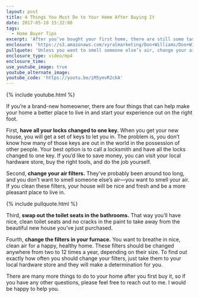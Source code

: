 ```yaml
---
layout: post
title: 4 Things You Must Do to Your Home After Buying It
date: 2017-05-10 15:32:00
tags:
  - Home Buyer Tips
excerpt: 'After you’ve bought your first home, there are still some tasks left to be done that can make your living experience that much more pleasant.'
enclosure: 'https://s3.amazonaws.com/vyralmarketing/Don+Williams/Don+Williams+Group-+4+important+tips+for+new+homeowners.mp4'
pullquote: 'Unless you want to smell someone else’s air, change your air filters.'
enclosure_type: video/mp4
enclosure_time:
use_youtube_image: true
youtube_alternate_image:
youtube_code: 'https://youtu.be/iM5ymvR2ckA'
---
```



{% include youtube.html %}

If you’re a brand-new homeowner, there are four things that can help make your home a better place to live in and start your experience out on the right foot.

First, **have all your locks changed to one key.** When you get your new house, you will get a set of keys to let you in. The problem is, you don’t know how many of those keys are out in the world in the possession of other people. Your best option is to call a locksmith and have all the locks changed to one key. If you’d like to save money, you can visit your local hardware store, buy the right tools, and do the job yourself.

Second, **change your air filters.** They’ve probably been around too long, and you don’t want to smell someone else’s air—you want to smell your air. If you clean these filters, your house will be nice and fresh and be a more pleasant place to live in.

{% include pullquote.html %}

Third, **swap out the toilet seats in the bathrooms.** That way you’ll have nice, clean toilet seats and no cracks in the paint to take away from the beautiful new house you’ve just purchased.

Fourth, **change the filters in your furnace.** You want to breathe in nice, clean air for a happy, healthy home. These filters should be changed anywhere from two to 12 times a year, depending on their size. To find out exactly how often you should change your filters, just take them to your local hardware store and they will make a determination for you.

There are many more things to do to your home after you first buy it, so if you have any other questions, please feel free to reach out to me. I would be happy to help you.